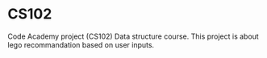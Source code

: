 # CS102
Code Academy project (CS102)
Data structure course.
This project is about lego recommandation based on user inputs.
